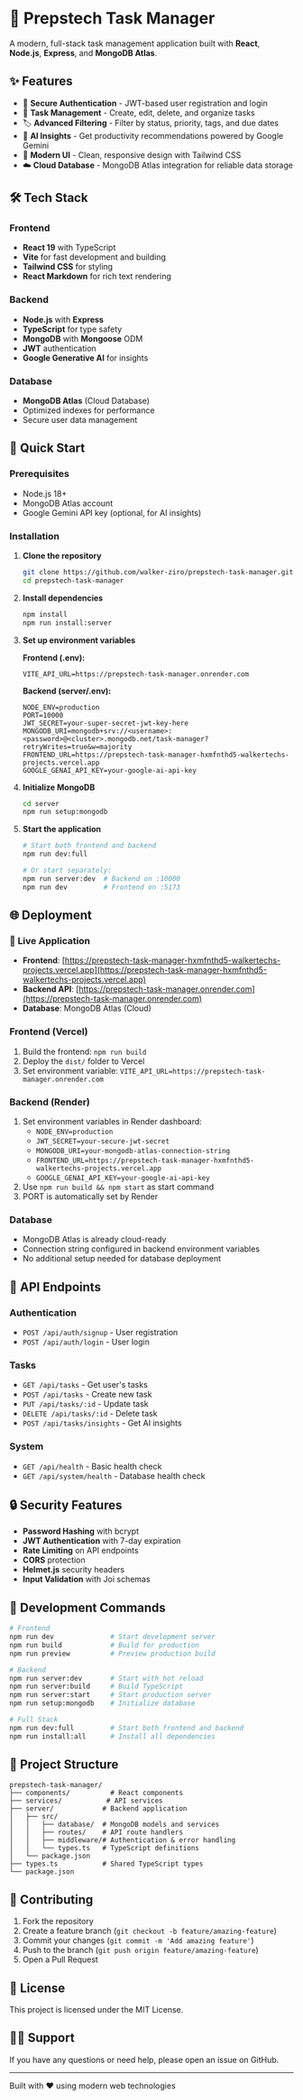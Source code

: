 # 🚀 Prepstech Task Manager

A modern, full-stack task management application built with **React**, **Node.js**, **Express**, and **MongoDB Atlas**.

## ✨ Features

- 🔐 **Secure Authentication** - JWT-based user registration and login
- 📝 **Task Management** - Create, edit, delete, and organize tasks
- 🏷️ **Advanced Filtering** - Filter by status, priority, tags, and due dates
- 🤖 **AI Insights** - Get productivity recommendations powered by Google Gemini
- 🎨 **Modern UI** - Clean, responsive design with Tailwind CSS
- ☁️ **Cloud Database** - MongoDB Atlas integration for reliable data storage

## 🛠️ Tech Stack

### Frontend
- **React 19** with TypeScript
- **Vite** for fast development and building
- **Tailwind CSS** for styling
- **React Markdown** for rich text rendering

### Backend
- **Node.js** with **Express**
- **TypeScript** for type safety
- **MongoDB** with **Mongoose** ODM
- **JWT** authentication
- **Google Generative AI** for insights

### Database
- **MongoDB Atlas** (Cloud Database)
- Optimized indexes for performance
- Secure user data management

## 🚀 Quick Start

### Prerequisites
- Node.js 18+
- MongoDB Atlas account
- Google Gemini API key (optional, for AI insights)

### Installation

1. **Clone the repository**
   ```bash
   git clone https://github.com/walker-ziro/prepstech-task-manager.git
   cd prepstech-task-manager
   ```

2. **Install dependencies**
   ```bash
   npm install
   npm run install:server
   ```

3. **Set up environment variables**
   
   **Frontend (.env):**
   ```env
   VITE_API_URL=https://prepstech-task-manager.onrender.com
   ```
   
   **Backend (server/.env):**
   ```env
   NODE_ENV=production
   PORT=10000
   JWT_SECRET=your-super-secret-jwt-key-here
   MONGODB_URI=mongodb+srv://<username>:<password>@<cluster>.mongodb.net/task-manager?retryWrites=true&w=majority
   FRONTEND_URL=https://prepstech-task-manager-hxmfnthd5-walkertechs-projects.vercel.app
   GOOGLE_GENAI_API_KEY=your-google-ai-api-key
   ```

4. **Initialize MongoDB**
   ```bash
   cd server
   npm run setup:mongodb
   ```

5. **Start the application**
   ```bash
   # Start both frontend and backend
   npm run dev:full
   
   # Or start separately:
   npm run server:dev  # Backend on :10000
   npm run dev         # Frontend on :5173
   ```

## 🌐 Deployment

### 🚀 Live Application
- **Frontend**: [https://prepstech-task-manager-hxmfnthd5-walkertechs-projects.vercel.app](https://prepstech-task-manager-hxmfnthd5-walkertechs-projects.vercel.app)
- **Backend API**: [https://prepstech-task-manager.onrender.com](https://prepstech-task-manager.onrender.com)
- **Database**: MongoDB Atlas (Cloud)

### Frontend (Vercel)
1. Build the frontend: `npm run build`
2. Deploy the `dist/` folder to Vercel
3. Set environment variable: `VITE_API_URL=https://prepstech-task-manager.onrender.com`

### Backend (Render)
1. Set environment variables in Render dashboard:
   - `NODE_ENV=production`
   - `JWT_SECRET=your-secure-jwt-secret`
   - `MONGODB_URI=your-mongodb-atlas-connection-string`
   - `FRONTEND_URL=https://prepstech-task-manager-hxmfnthd5-walkertechs-projects.vercel.app`
   - `GOOGLE_GENAI_API_KEY=your-google-ai-api-key`
2. Use `npm run build && npm start` as start command
3. PORT is automatically set by Render

### Database
- MongoDB Atlas is already cloud-ready
- Connection string configured in backend environment variables
- No additional setup needed for database deployment

## 📝 API Endpoints

### Authentication
- `POST /api/auth/signup` - User registration
- `POST /api/auth/login` - User login

### Tasks
- `GET /api/tasks` - Get user's tasks
- `POST /api/tasks` - Create new task
- `PUT /api/tasks/:id` - Update task
- `DELETE /api/tasks/:id` - Delete task
- `POST /api/tasks/insights` - Get AI insights

### System
- `GET /api/health` - Basic health check
- `GET /api/system/health` - Database health check

## 🔒 Security Features

- **Password Hashing** with bcrypt
- **JWT Authentication** with 7-day expiration
- **Rate Limiting** on API endpoints
- **CORS** protection
- **Helmet.js** security headers
- **Input Validation** with Joi schemas

## 🧪 Development Commands

```bash
# Frontend
npm run dev              # Start development server
npm run build            # Build for production
npm run preview          # Preview production build

# Backend
npm run server:dev       # Start with hot reload
npm run server:build     # Build TypeScript
npm run server:start     # Start production server
npm run setup:mongodb    # Initialize database

# Full Stack
npm run dev:full         # Start both frontend and backend
npm run install:all      # Install all dependencies
```

## 📁 Project Structure

```
prepstech-task-manager/
├── components/          # React components
├── services/           # API services
├── server/            # Backend application
│   ├── src/
│   │   ├── database/  # MongoDB models and services
│   │   ├── routes/    # API route handlers
│   │   ├── middleware/# Authentication & error handling
│   │   └── types.ts   # TypeScript definitions
│   └── package.json
├── types.ts           # Shared TypeScript types
└── package.json
```

## 🤝 Contributing

1. Fork the repository
2. Create a feature branch (`git checkout -b feature/amazing-feature`)
3. Commit your changes (`git commit -m 'Add amazing feature'`)
4. Push to the branch (`git push origin feature/amazing-feature`)
5. Open a Pull Request

## 📄 License

This project is licensed under the MIT License.

## 🙋‍♂️ Support

If you have any questions or need help, please open an issue on GitHub.

---

Built with ❤️ using modern web technologies
